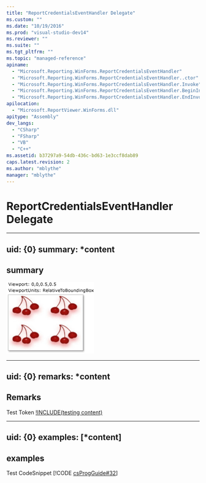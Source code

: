 ```yaml
---
title: "ReportCredentialsEventHandler Delegate"
ms.custom: ""
ms.date: "10/19/2016"
ms.prod: "visual-studio-dev14"
ms.reviewer: ""
ms.suite: ""
ms.tgt_pltfrm: ""
ms.topic: "managed-reference"
apiname: 
  - "Microsoft.Reporting.WinForms.ReportCredentialsEventHandler"
  - "Microsoft.Reporting.WinForms.ReportCredentialsEventHandler..ctor"
  - "Microsoft.Reporting.WinForms.ReportCredentialsEventHandler.Invoke"
  - "Microsoft.Reporting.WinForms.ReportCredentialsEventHandler.BeginInvoke"
  - "Microsoft.Reporting.WinForms.ReportCredentialsEventHandler.EndInvoke"
apilocation: 
  - "Microsoft.ReportViewer.WinForms.dll"
apitype: "Assembly"
dev_langs: 
  - "CSharp"
  - "FSharp"
  - "VB"
  - "C++"
ms.assetid: b37297a9-54db-436c-bd63-1e3ccf8dab89
caps.latest.revision: 2
ms.author: "mblythe"
manager: "mblythe"
---
```

# ReportCredentialsEventHandler Delegate
---  
uid: {0}
summary: *content  
--- 

## summary
![hahha](../../../Override\Microsoft.Reporting.WinForms\ServerReport\Timeout/media/0.png)

---  
uid: {0}
remarks: *content  
---  
  
## Remarks  
Test Token [!INCLUDE(testing content)](../../../Override\Microsoft.Reporting.WebForms\IReportViewerMessages3/includes/ado_whidbey_long_md.md)

---  
uid: {0}
examples: [*content]
---  
  
## examples  
Test CodeSnippet [!CODE [csProgGuide#32](../CodeSnippet/VS_Snippets_VBCSharp/csProsgGuide#32)] 